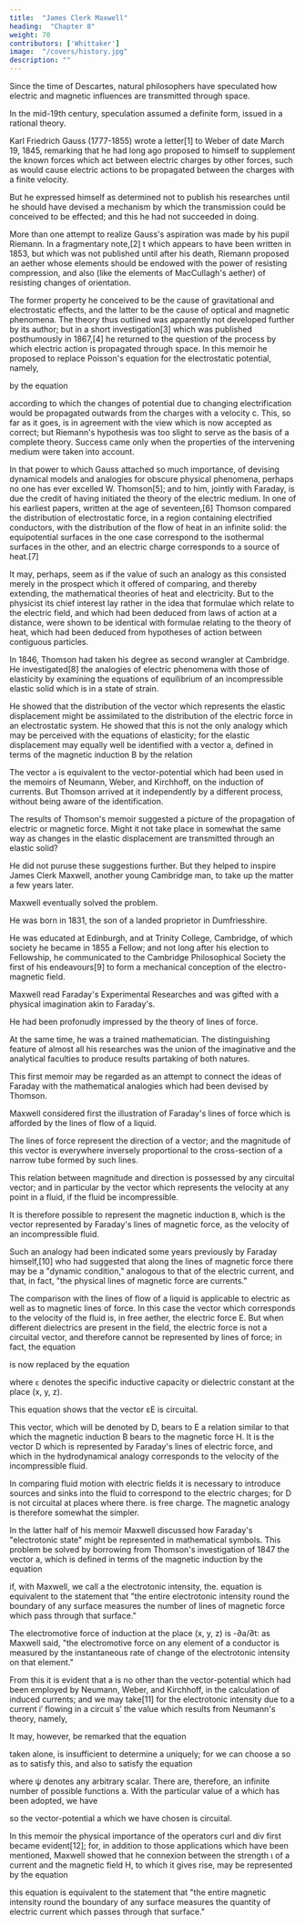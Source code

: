 ```yaml
---
title:  "James Clerk Maxwell"
heading:  "Chapter 8"
weight: 70
contributors: ['Whittaker']
image:  "/covers/history.jpg"
description: ""
---
```



Since the time of Descartes, natural philosophers have speculated how electric and magnetic influences are transmitted through space. 

In the mid-19th century, speculation assumed a definite form, issued in a rational theory.

Karl Friedrich Gauss (1777-1855) wrote a letter[1] to Weber of date March 19, 1845, remarking that he had long ago proposed to himself to supplement the known forces which act between electric charges by other forces, such as would cause electric actions to be propagated between the charges with a finite velocity.

But he expressed himself as determined not to publish his researches until he should have devised a mechanism by which the transmission could be conceived to be effected; and this he had not succeeded in doing.

More than one attempt to realize Gauss's aspiration was made by his pupil Riemann. In a fragmentary note,[2] t which appears to have been written in 1853, but which was not published until after his death, Riemann proposed an aether whose elements should be endowed with the power of resisting compression, and also (like the elements of MacCullagh's aether) of resisting changes of orientation. 

The former property he conceived to be the cause of gravitational and electrostatic effects, and the latter to be the cause of optical and magnetic phenomena. The theory thus outlined was apparently not developed further by its author; but in a short investigation[3] which was published posthumously in 1867,[4] he returned to the question of the process by which electric action is propagated through space. In this memoir he proposed to replace Poisson's equation for the electrostatic potential, namely,


by the equation


according to which the changes of potential due to changing electrification would be propagated outwards from the charges with a velocity c. This, so far as it goes, is in agreement with the view which is now accepted as correct; but Riemann's hypothesis was too slight to serve as the basis of a complete theory. Success came only when the properties of the intervening medium were taken into account.

In that power to which Gauss attached so much importance, of devising dynamical models and analogies for obscure physical phenomena, perhaps no one has ever excelled W. Thomson[5]; and to him, jointly with Faraday, is due the credit of having initiated the theory of the electric medium. In one of his earliest papers, written at the age of seventeen,[6] Thomson compared the distribution of electrostatic force, in a region containing electrified conductors, with the distribution of the flow of heat in an infinite solid: the equipotential surfaces in the one case correspond to the isothermal surfaces in the other, and an electric charge corresponds to a source of heat.[7]

It may, perhaps, seem as if the value of such an analogy as this consisted merely in the prospect which it offered of comparing, and thereby extending, the mathematical theories of heat and electricity. But to the physicist its chief interest lay rather in the idea that formulae which relate to the electric field, and which had been deduced from laws of action at a distance, were shown to be identical with formulae relating to the theory of heat, which had been deduced from hypotheses of action between contiguous particles.

In 1846, Thomson had taken his degree as second wrangler at Cambridge. He investigated[8] the analogies of electric phenomena with those of elasticity by examining the equations of equilibrium of an incompressible elastic solid which is in a state of strain.

He showed that the distribution of the vector which represents the elastic displacement might be assimilated to the distribution of the electric force in an electrostatic system. He showed that this is not the only analogy which may be perceived with the equations of elasticity; for the elastic displacement may equally well be identified with a vector a, defined in terms of the magnetic induction B by the relation


The vector `a` is equivalent to the vector-potential which had been used in the memoirs of Neumann, Weber, and Kirchhoff, on the induction of currents. But Thomson arrived at it independently by a different process, without being aware of the identification.

The results of Thomson's memoir suggested a picture of the propagation of electric or magnetic force. Might it not take place in somewhat the same way as changes in the elastic displacement are transmitted through an elastic solid? 

He did not puruse these suggestions further. But they helped to inspire James Clerk Maxwell, another young Cambridge man, to take up the matter a few years later.

Maxwell eventually solved the problem.

He was born in 1831, the son of a landed proprietor in Dumfriesshire. 

He was educated at Edinburgh, and at Trinity College, Cambridge, of which society he became in 1855 a Fellow; and not long after his election to Fellowship, he communicated to the Cambridge Philosophical Society the first of his endeavours[9] to form a mechanical conception of the electro-magnetic field.

Maxwell read Faraday's Experimental Researches and was gifted with a physical imagination akin to Faraday's.

He had been profonudly impressed by the theory of lines of force. 

At the same time, he was a trained mathematician. The distinguishing feature of almost all his researches was the union of the imaginative and the analytical faculties to produce results partaking of both natures. 

This first memoir may be regarded as an attempt to connect the ideas of Faraday with the mathematical analogies which had been devised by Thomson.

Maxwell considered first the illustration of Faraday's lines of force which is afforded by the lines of flow of a liquid.

The lines of force represent the direction of a vector; and the magnitude of this vector is everywhere inversely proportional to the cross-section of a narrow tube formed by such lines.

This relation between magnitude and direction is possessed by any circuital vector; and in particular by the vector which represents the velocity at any point in a fluid, if the fluid be incompressible.

It is therefore possible to represent the magnetic induction `B`, which is the vector represented by Faraday's lines of magnetic force, as the velocity of an incompressible fluid. 

Such an analogy had been indicated some years previously by Faraday himself,[10] who had suggested that along the lines of magnetic force there may be a "dynamic condition," analogous to that of the electric current, and that, in fact, "the physical lines of magnetic force are currents."

The comparison with the lines of flow of a liquid is applicable to electric as well as to magnetic lines of force. In this case the vector which corresponds to the velocity of the fluid is, in free aether, the electric force E. But when different dielectrics are present in the field, the electric force is not a circuital vector, and therefore cannot be represented by lines of force; in fact, the equation


is now replaced by the equation

where `ε` denotes the specific inductive capacity or dielectric constant at the place (x, y, z). 

This equation shows that the vector εE is circuital. 

This vector, which will be denoted by D, bears to E a relation similar to that which the magnetic induction B bears to the magnetic force H. It is the vector D which is represented by Faraday's lines of electric force, and which in the hydrodynamical analogy corresponds to the velocity of the incompressible fluid.

In comparing fluid motion with electric fields it is necessary to introduce sources and sinks into the fluid to correspond to the electric charges; for D is not circuital at places where there. is free charge. The magnetic analogy is therefore somewhat the simpler.

In the latter half of his memoir Maxwell discussed how Faraday's "electrotonic state" might be represented in mathematical symbols. This problem be solved by borrowing from Thomson's investigation of 1847 the vector a, which is defined in terms of the magnetic induction by the equation


if, with Maxwell, we call a the electrotonic intensity, the. equation is equivalent to the statement that "the entire electrotonic intensity round the boundary of any surface measures the number of lines of magnetic force which pass through that surface." 

The electromotive force of induction at the place (x, y, z) is -∂a/∂t: as Maxwell said, "the electromotive force on any element of a conductor is measured by the instantaneous rate of change of the electrotonic intensity on that element." 

From this it is evident that a is no other than the vector-potential which had been employed by Neumann, Weber, and Kirchhoff, in the calculation of induced currents; and we may take[11] for the electrotonic intensity due to a current i′ flowing in a circuit s′ the value which results from Neumann's theory, namely,


It may, however, be remarked that the equation



taken alone, is insufficient to determine a uniquely; for we can choose a so as to satisfy this, and also to satisfy the equation


where ψ denotes any arbitrary scalar. There are, therefore, an infinite number of possible functions a. With the particular value of a which has been adopted, we have




so the vector-potential a which we have chosen is circuital.

In this memoir the physical importance of the operators curl and div first became evident[12]; for, in addition to those applications which have been mentioned, Maxwell showed that he connexion between the strength ι of a current and the magnetic field H, to which it gives rise, may be represented by the equation


this equation is equivalent to the statement that "the entire magnetic intensity round the boundary of any surface measures the quantity of electric current which passes through that surface."

